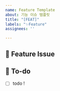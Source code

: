 ```yaml
---
name: Feature Template
about: 기능 이슈 템플릿
title: "[FEAT]"
labels: "✨Feature"
assignees: ''

---
```


## 📌  Feature Issue
<!-- 구현할 기능에 대한 내용을 설명해주세요. -->

## 📝  To-do
<!-- 해야 할 일들을 적어주세요. -->
- [ ] todo !
